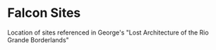 # Falcon Sites
 Location of sites referenced in George's "Lost Architecture of the Rio Grande Borderlands"
